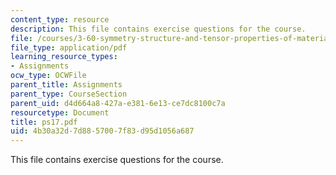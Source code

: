 ```yaml
---
content_type: resource
description: This file contains exercise questions for the course.
file: /courses/3-60-symmetry-structure-and-tensor-properties-of-materials-fall-2005/4b30a32d7d8857007f83d95d1056a687_ps17.pdf
file_type: application/pdf
learning_resource_types:
- Assignments
ocw_type: OCWFile
parent_title: Assignments
parent_type: CourseSection
parent_uid: d4d664a8-427a-e381-6e13-ce7dc8100c7a
resourcetype: Document
title: ps17.pdf
uid: 4b30a32d-7d88-5700-7f83-d95d1056a687
---
```

This file contains exercise questions for the course.


